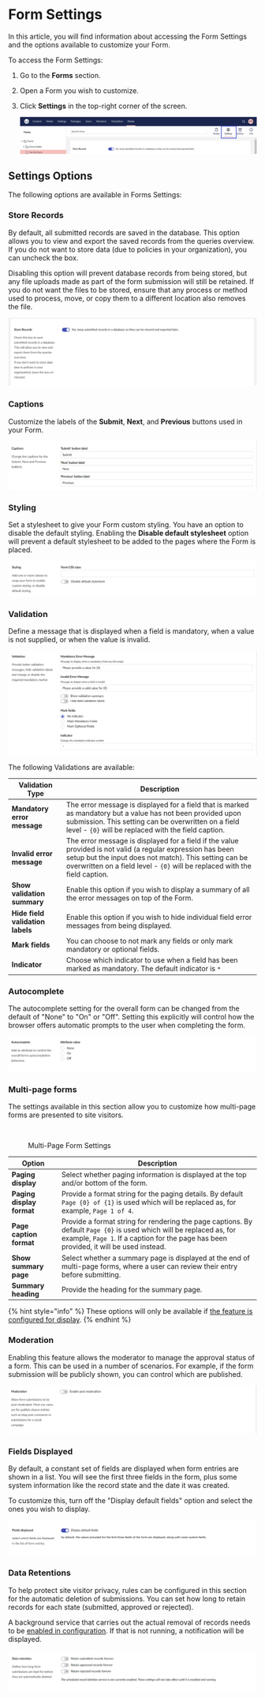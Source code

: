 # Form Settings

In this article, you will find information about accessing the Form Settings and the options available to customize your Form.

To access the Form Settings:

1. Go to the **Forms** section.
2. Open a Form you wish to customize.
3. Click **Settings** in the top-right corner of the screen.

    ![Form settings dialog](images/FormSettings-V14.png)

## Settings Options

The following options are available in Forms Settings:

### Store Records

By default, all submitted records are saved in the database. This option allows you to view and export the saved records from the queries overview. If you do not want to store data (due to policies in your organization), you can uncheck the box.

Disabling this option will prevent database records from being stored, but any file uploads made as part of the form submission will still be retained. If you do not want the files to be stored, ensure that any process or method used to process, move, or copy them to a different location also removes the file.

![Form settings Store Records](images/Store-Records-V14.png)

### Captions

Customize the labels of the **Submit**, **Next**, and **Previous** buttons used in your Form.

![Form settings stylesheet](images/FormSettingsCaptions-V14.png)

### Styling

Set a stylesheet to give your Form custom styling. You have an option to disable the default styling. Enabling the **Disable default stylesheet** option will prevent a default stylesheet to be added to the pages where the Form is placed.

![Form settings stylesheet](images/FormSettingsStyling-V14.png)

### Validation

Define a message that is displayed when a field is mandatory, when a value is not supplied, or when the value is invalid.

![Form settings validation](images/FormSettingsValidation-V14.png)

The following Validations are available:

| Validation Type                  | Description                                                                                                                                                                                                                                         |
| -------------------------------- | --------------------------------------------------------------------------------------------------------------------------------------------------------------------------------------------------------------------------------------------------- |
| **Mandatory error message**      | The error message is displayed for a field that is marked as mandatory but a value has not been provided upon submission. This setting can be overwritten on a field level - `{0}` will be replaced with the field caption.                         |
| **Invalid error message**        | The error message is displayed for a field if the value provided is not valid (a regular expression has been setup but the input does not match). This setting can be overwritten on a field level - `{0}` will be replaced with the field caption. |
| **Show validation summary**      | Enable this option if you wish to display a summary of all the error messages on top of the Form.                                                                                                                                                   |
| **Hide field validation labels** | Enable this option if you wish to hide individual field error messages from being displayed.                                                                                                                                                        |
| **Mark fields**                  | You can choose to not mark any fields or only mark mandatory or optional fields.                                                                                                                                                                    |
| **Indicator**                    | Choose which indicator to use when a field has been marked as mandatory. The default indicator is `*`                                                                                                                                               |

### Autocomplete

The autocomplete setting for the overall form can be changed from the default of "None" to "On" or "Off". Setting this explicitly will control how the browser offers automatic prompts to the user when completing the form.

![Form Settings Autocomplete](images/FormSettingsAutocomplete-V14.png)

### Multi-page forms

The settings available in this section allow you to customize how multi-page forms are presented to site visitors.

<figure><img src="../../../../13/umbraco-forms/editor/creating-a-form/images/multi-page-forms.png" alt=""><figcaption><p>Multi-Page Form Settings</p></figcaption></figure>

| Option                           | Description                                                                                                                                                                                                     |
| -------------------------------- | ----------------------------------------------------------------------------------------------------------------------------------------------------------------------------------------------------------------|
| **Paging display**               | Select whether paging information is displayed at the top and/or bottom of the form.                                                                                                                            |
| **Paging display format**        | Provide a format string for the paging details. By default `Page {0} of {1}` is used which will be replaced as, for example, `Page 1 of 4`.                                                                     |
| **Page caption format**          | Provide a format string for rendering the page captions. By default `Page {0}` is used which will be replaced as, for example, `Page 1`. If a caption for the page has been provided, it will be used instead.  |
| **Show summary page**            | Select whether a summary page is displayed at the end of multi-page forms, where a user can review their entry before submitting.                                                                               |
| **Summary heading**              | Provide the heading for the summary page.                                                                                                                                                                       |

{% hint style="info" %}
These options will only be available if [the feature is configured for display](../../developer/configuration/README.md#enablemultipageformsettings).
{% endhint %}

### Moderation

Enabling this feature allows the moderator to manage the approval status of a form. This can be used in a number of scenarios. For example, if the form submission will be publicly shown, you can control which are published.

![Form settings Moderation](images/FormSettingsModeration-V14.png)

### Fields Displayed

By default, a constant set of fields are displayed when form entries are shown in a list. You will see the first three fields in the form, plus some system information like the record state and the date it was created.

To customize this, turn off the "Display default fields" option and select the ones you wish to display.

![Form settings Fields Displayed](images/FormSettingsFieldsDisplayed-V14.png)

### Data Retentions

To help protect site visitor privacy, rules can be configured in this section for the automatic deletion of submissions. You can set how long to retain records for each state (submitted, approved or rejected).

A background service that carries out the actual removal of records needs to be [enabled in configuration](../../developer/configuration/#scheduledrecorddeletion). If that is not running, a notification will be displayed.

![Form settings Date Retentions](images/FormSettingsDataRetention-V14.png)
